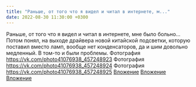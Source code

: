 ```yaml
---
title: "Раньше, от того что я видел и читал в интернете, м..."
date: 2022-08-30 11:30:00 +0300
---
```


Раньше, от того что я видел и читал в интернете, мне было больно...
Потом понял, на выходе драйвера новой китайской подсветки, которую поставил вместо ламп, вообще нет конденсаторов, да и шим довольно медленный. В том-то и были проблемы.
Фотография
<a class="vk-attach" href="https://vk.com/photo41076938_457248923">https://vk.com/photo41076938_457248923</a>
Фотография
<a class="vk-attach" href="https://vk.com/photo41076938_457248924">https://vk.com/photo41076938_457248924</a>
Фотография
<a class="vk-attach" href="https://vk.com/photo41076938_457248925">https://vk.com/photo41076938_457248925</a>
<a class="vk-attach" href="https://vk.com/photo41076938_457248923">Вложение</a>
<a class="vk-attach" href="https://vk.com/photo41076938_457248924">Вложение</a>
<a class="vk-attach" href="https://vk.com/photo41076938_457248925">Вложение</a>
